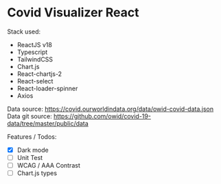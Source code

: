 # Covid Visualizer React

Stack used:
 - ReactJS v18
 - Typescript
 - TailwindCSS
 - Chart.js
 - React-chartjs-2
 - React-select
 - React-loader-spinner
 - Axios

 Data source: https://covid.ourworldindata.org/data/owid-covid-data.json
 Data git source: https://github.com/owid/covid-19-data/tree/master/public/data

Features / Todos:
 - [x] Dark mode
 - [ ] Unit Test
 - [ ] WCAG / AAA Contrast 
 - [ ] Chart.js types